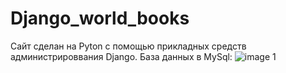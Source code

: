 # Django_world_books
Сайт сделан на Pyton с помощью прикладных средств администрироввания Django.
База данных в MySql:
![image](https://user-images.githubusercontent.com/95234863/191929614-513dec4f-28b3-4085-a75e-81991ca7533a.png)
1

    
  
  
  
  
